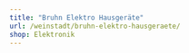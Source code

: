 ```yaml
---
title: "Bruhn Elektro Hausgeräte"
url: /weinstadt/bruhn-elektro-hausgeraete/
shop: Elektronik
---
```

